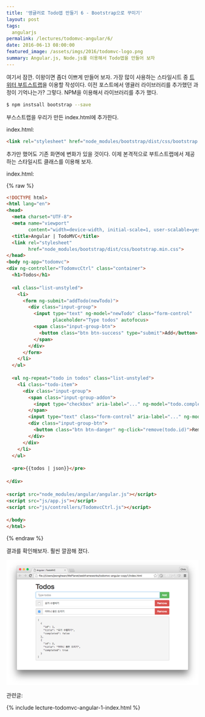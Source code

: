 ```yaml
---
title: '앵귤러로 Todo앱 만들기 6 - Bootstrap으로 꾸미기'
layout: post
tags:
  angularjs
permalink: /lectures/todomvc-angular/6/
date: 2016-06-13 08:00:00
featured_image: /assets/imgs/2016/todomvc-logo.png
summary: Angular.js, Node.js를 이용해서 Todo앱을 만들어 보자
---
```


여기서 잠깐.
이왕이면 좀더 이쁘게 만들어 보자.
가장 많이 사용하는 스타일시트 중 [트위터 부트스트랩](http://getbootstrap.com)을 이용할 작성이다.
이전 포스트에서 앵귤러 라이브러리를 추가했던 과정이 기억나는가?
그렇다. NPM을 이용해서 라이브러리를 추가 했다.

```bash
$ npm instsall bootstrap --save
```

부스스트랩을 우리가 만든 index.html에 추가한다.

index.html:

```html
<link rel="stylesheet" href="node_modules/bootstrap/dist/css/bootstrap.css">
```

추가만 했어도 기존 화면에 변화가 있을 것이다.
이제 본격적으로 부트스트랩에서 제공하는 스타일시트 클래스를 이용해 보자.

index.html:


{% raw %}
```html
<!DOCTYPE html>
<html lang="en">
<head>
  <meta charset="UTF-8">
  <meta name="viewport"
        content="width=device-width, initial-scale=1, user-scalable=yes">
  <title>Angular | TodoMVC</title>
  <link rel="stylesheet"
        href="node_modules/bootstrap/dist/css/bootstrap.min.css">
</head>
<body ng-app="todomvc">
<div ng-controller="TodomvcCtrl" class="container">
  <h1>Todos</h1>

  <ul class="list-unstyled">
    <li>
      <form ng-submit="addTodo(newTodo)">
        <div class="input-group">
          <input type="text" ng-model="newTodo" class="form-control"
                 placeholder="Type todos" autofocus>
          <span class="input-group-btn">
            <button class="btn btn-success" type="submit">Add</button>
          </span>
        </div>
      </form>
    </li>
  </ul>

  <ul ng-repeat="todo in todos" class="list-unstyled">
    <li class="todo-item">
      <div class="input-group">
        <span class="input-group-addon">
          <input type="checkbox" aria-label="..." ng-model="todo.completed">
        </span>
        <input type="text" class="form-control" aria-label="..." ng-model="todo.title">
        <div class="input-group-btn">
          <button class="btn btn-danger" ng-click="remove(todo.id)">Remove</button>
        </div>
      </div>
    </li>
  </ul>

  <pre>{{todos | json}}</pre>

</div>

<script src="node_modules/angular/angular.js"></script>
<script src="js/app.js"></script>
<script src="js/controllers/TodomvcCtrl.js"></script>

</body>
</html>

```
{% endraw %}

결과를 확인해보자. 훨씬 깔끔해 졌다.

![](/assets/imgs/2016/lecture-todomvc-angular-2-result8.png)



관련글:

{% include lecture-todomvc-angular-1-index.html %}
